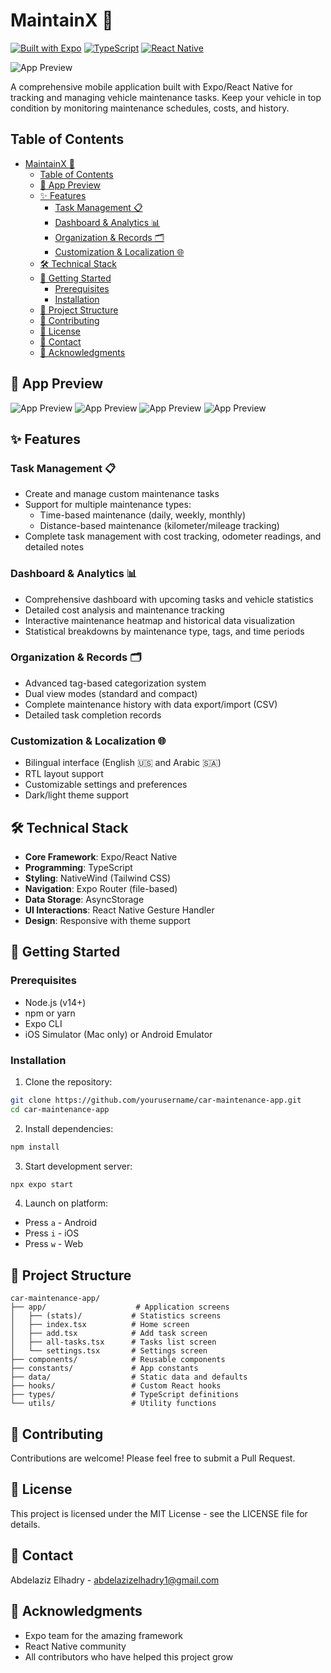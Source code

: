# MaintainX 🚗

[![Built with Expo](https://img.shields.io/badge/Built%20with-Expo-4630EB.svg?style=flat-square&logo=EXPO&labelColor=f3f3f3&logoColor=000)](https://expo.dev/)
[![TypeScript](https://img.shields.io/badge/TypeScript-007ACC?style=flat-square&logo=typescript&logoColor=white)](https://www.typescriptlang.org/)
[![React Native](https://img.shields.io/badge/React%20Native-0088CC?style=flat-square&logo=react&logoColor=white)](https://reactnative.dev/)

![App Preview](/images/logo.png "App Preview")

A comprehensive mobile application built with Expo/React Native for tracking and managing vehicle maintenance tasks. Keep your vehicle in top condition by monitoring maintenance schedules, costs, and history.

## Table of Contents

- [MaintainX 🚗](#maintainx-)
  - [Table of Contents](#table-of-contents)
  - [📱 App Preview](#-app-preview)
  - [✨ Features](#-features)
    - [Task Management 📋](#task-management-)
    - [Dashboard \& Analytics 📊](#dashboard--analytics-)
    - [Organization \& Records 🗂️](#organization--records-️)
    - [Customization \& Localization 🌐](#customization--localization-)
  - [🛠️ Technical Stack](#️-technical-stack)
  - [🚀 Getting Started](#-getting-started)
    - [Prerequisites](#prerequisites)
    - [Installation](#installation)
  - [📁 Project Structure](#-project-structure)
  - [🤝 Contributing](#-contributing)
  - [📝 License](#-license)
  - [📧 Contact](#-contact)
  - [🙏 Acknowledgments](#-acknowledgments)

## 📱 App Preview

![App Preview](/images/1.jpeg "App Preview")
![App Preview](/images/2.jpeg "App Preview")
![App Preview](/images/3.jpeg "App Preview")
![App Preview](/images/4.jpeg "App Preview")

## ✨ Features

### Task Management 📋

- Create and manage custom maintenance tasks
- Support for multiple maintenance types:
  - Time-based maintenance (daily, weekly, monthly)
  - Distance-based maintenance (kilometer/mileage tracking)
- Complete task management with cost tracking, odometer readings, and detailed notes

### Dashboard & Analytics 📊

- Comprehensive dashboard with upcoming tasks and vehicle statistics
- Detailed cost analysis and maintenance tracking
- Interactive maintenance heatmap and historical data visualization
- Statistical breakdowns by maintenance type, tags, and time periods

### Organization & Records 🗂️

- Advanced tag-based categorization system
- Dual view modes (standard and compact)
- Complete maintenance history with data export/import (CSV)
- Detailed task completion records

### Customization & Localization 🌐

- Bilingual interface (English 🇺🇸 and Arabic 🇸🇦)
- RTL layout support
- Customizable settings and preferences
- Dark/light theme support

## 🛠️ Technical Stack

- **Core Framework**: Expo/React Native
- **Programming**: TypeScript
- **Styling**: NativeWind (Tailwind CSS)
- **Navigation**: Expo Router (file-based)
- **Data Storage**: AsyncStorage
- **UI Interactions**: React Native Gesture Handler
- **Design**: Responsive with theme support

## 🚀 Getting Started

### Prerequisites

- Node.js (v14+)
- npm or yarn
- Expo CLI
- iOS Simulator (Mac only) or Android Emulator

### Installation

1. Clone the repository:

```bash
git clone https://github.com/yourusername/car-maintenance-app.git
cd car-maintenance-app
```

2. Install dependencies:

```bash
npm install
```

3. Start development server:

```bash
npx expo start
```

4. Launch on platform:

- Press `a` - Android
- Press `i` - iOS
- Press `w` - Web

## 📁 Project Structure

```
car-maintenance-app/
├── app/                    # Application screens
│   ├── (stats)/           # Statistics screens
│   ├── index.tsx          # Home screen
│   ├── add.tsx            # Add task screen
│   ├── all-tasks.tsx      # Tasks list screen
│   └── settings.tsx       # Settings screen
├── components/            # Reusable components
├── constants/             # App constants
├── data/                  # Static data and defaults
├── hooks/                 # Custom React hooks
├── types/                 # TypeScript definitions
└── utils/                 # Utility functions
```

## 🤝 Contributing

Contributions are welcome! Please feel free to submit a Pull Request.

## 📝 License

This project is licensed under the MIT License - see the LICENSE file for details.

## 📧 Contact

Abdelaziz Elhadry - abdelazizelhadry1@gmail.com

## 🙏 Acknowledgments

- Expo team for the amazing framework
- React Native community
- All contributors who have helped this project grow
